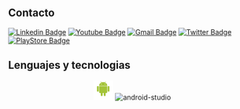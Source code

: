 ## Contacto
[![Linkedin Badge](https://img.shields.io/badge/-LinkedIn-050a30?style=flat-square&logo=Linkedin&logoColor=white&link=https://es.linkedin.com/in/v%C3%ADctor-salinas-villarrubia-b8a0b1132/)](https://es.linkedin.com/in/v%C3%ADctor-salinas-villarrubia-b8a0b1132)
[![Youtube Badge](https://img.shields.io/badge/-YouTube-5ce1e6?style=flat-square&logo=youtube&logoColor=050a30&link=https://www.youtube.com/c/VictorSalinasDev)](https://www.youtube.com/c/VictorSalinasDev)
[![Gmail Badge](https://img.shields.io/badge/-Gmail-050a30?style=flat-square&logo=Gmail&logoColor=white&link=mailto:victor.salinas.villarrubia@gmail.com)](mailto:victor.salinas.villarrubia@gmail.com)
[![Twitter Badge](https://img.shields.io/badge/-Twitter-5ce1e6?style=flat-square&logo=twitter&logoColor=050a30&link=https://twitter.com/salinas_dev)](https://twitter.com/salinas_dev)
[![PlayStore Badge](https://img.shields.io/badge/-PlayStore-050a30?style=flat-square&logo=android&logoColor=white&link=https://play.google.com/store/apps/developer?id=V%C3%ADctor+Salinas+Villarrubia&hl=en_US&gl=US)]([https://play.google.com/store/apps/dev?id=5084268189196100617](https://play.google.com/store/apps/developer?id=V%C3%ADctor+Salinas+Villarrubia&hl=en_US&gl=US))

## Lenguajes y tecnologias

<p align="center"> 
  <img src="https://raw.githubusercontent.com/devicons/devicon/master/icons/android/android-original-wordmark.svg" alt="android" width="40" height="40"/> 
  <img src="https://raw.githubusercontent.com/devicons/devicon/master/icons/android/androidstudio-original-wordmark.svg" alt="android-studio" width="40" height="40"/>
  
</p>
